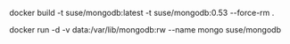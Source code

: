 docker build -t suse/mongodb:latest -t suse/mongodb:0.53 --force-rm .


docker run -d -v data:/var/lib/mongodb:rw --name mongo  suse/mongodb
